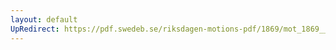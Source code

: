 ```yaml
---
layout: default
UpRedirect: https://pdf.swedeb.se/riksdagen-motions-pdf/1869/mot_1869__ak__00076.pdf
---
```

